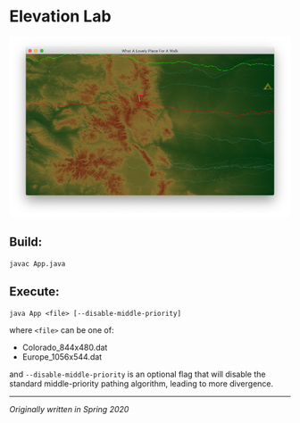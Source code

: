 # Elevation Lab

![](cover.png)

## Build:

`javac App.java`

## Execute:

`java App <file> [--disable-middle-priority]`

where `<file>` can be one of:

- Colorado_844x480.dat
- Europe_1056x544.dat

and `--disable-middle-priority` is an optional flag that will disable the standard middle-priority pathing algorithm, leading to more divergence.

---

*Originally written in Spring 2020*
